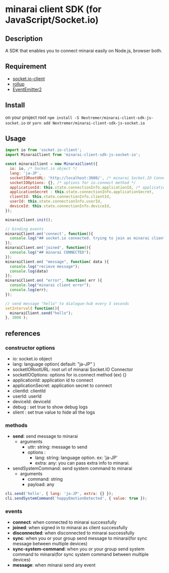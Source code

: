 minarai client SDK (for JavaScript/Socket.io)
====

## Description
A SDK that enables you to connect minarai easily on Node.js, browser both.


## Requirement
* [socket.io-client](https://github.com/socketio/socket.io-client)
* [rollup](https://github.com/rollup/rollup)
* [EventEmitter2](https://github.com/asyncly/EventEmitter2)

## Install
on your project root
`npm install -S Nextremer/minarai-client-sdk-js-socket.io`
or
`yarn add Nextremer/minarai-client-sdk-js-socket.io`

## Usage
```js
import io from 'socket.io-client';
import MinaraiClient from 'minarai-client-sdk-js-socket-io';

const minaraiClient = new MinaraiClient({
  io: io, /* Socket.io object */
  lang: 'ja-JP',
  socketIORootURL: 'http://localhost:3000/', /* minarai Socket.IO Connector URL */
  socketIOOptions: {}, /* options for io.connect method */
  applicationId: this.state.connectionInfo.applicationId, /* application's id you want to connect */
  applicationSecret : this.state.connectionInfo.applicationSecret,
  clientId: this.state.connectionInfo.clientId,
  userId: this.state.connectionInfo.userId,
  deviceId: this.state.connectionInfo.deviceId,
});

minaraiClient.init();

// binding events
minaraiClient.on('connect', function(){
  console.log("## socket.io connected. trying to join as minarai client");
});
minaraiClient.on('joined', function(){
  console.log("## minarai CONNECTED");
});
minaraiClient.on( "message", function( data ){
  console.log("recieve message");
  console.log(data)
});
minaraiClient.on( "error", function( err ){
  console.log("minarai client error");
  console.log(err);
});

// send message "hello" to dialogue-hub every 3 seconds
setInterval( function(){
  minaraiClient.send("hello");
}, 3000 );
```

## references
### constructor options
 * io: socket.io object
 * lang: language option( default: "ja-JP" )
 * socketIORootURL: root url of minarai Socket.IO Connector
 * socketIOOptions: options for io.connect method (ex) {}
 * applicationId: application id to connect
 * applicationSecret: application secret to connect
 * clientId: clientId
 * userId: userId
 * deviceId: deviceId
 * debug : set true to show debug logs
 * slient : set true value to hide all the logs

### methods
 * **send**: send message to minarai
   * arguments
     * uttr: string: message to send
     * options :
       * lang: string: language option. ex: 'ja-JP'
       * extra: any: you can pass extra info to minarai.
 * sendSystemCommand: send system command to minarai
   * arguments
     * command: string
     * payload: any

```js
cli.send('hello', { lang: 'ja-JP', extra: {} });
cli.sendSystemCommand('happyEmotionDetected', { value: true });
```

### events
 * **connect**: when connected to minarai successfully
 * **joined**: when signed in to minarai as client successfully
 * **disconnected**: when disconnected to minarai successfully
 * **sync**: when you or your group send message to minarai(for sync message between multiple devices)
 * **sync-system-command**: when you or your group send system command to minarai(for sync system command between multiple devices)
 * **message**: when minarai send any event



